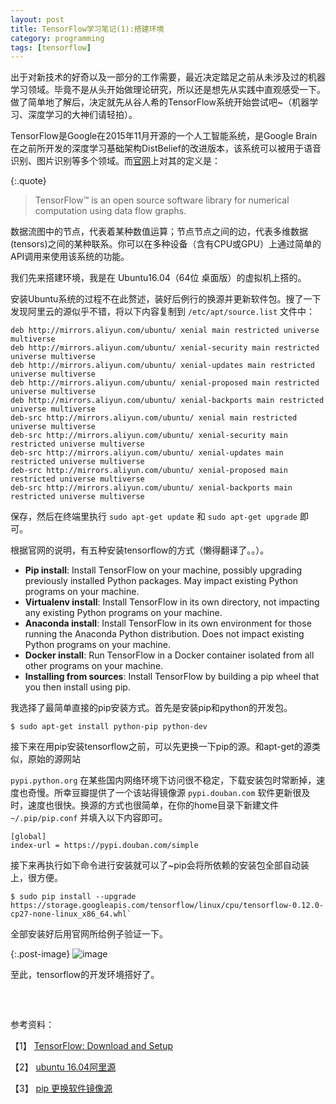 ```yaml
---
layout: post
title: TensorFlow学习笔记(1):搭建环境
category: programming
tags: [tensorflow]
---
```


出于对新技术的好奇以及一部分的工作需要，最近决定踏足之前从未涉及过的机器学习领域。毕竟不是从头开始做理论研究，所以还是想先从实践中直观感受一下。做了简单地了解后，决定就先从谷人希的TensorFlow系统开始尝试吧~（机器学习、深度学习的大神们请轻拍）。

TensorFlow是Google在2015年11月开源的一个人工智能系统，是Google Brain在之前所开发的深度学习基础架构DistBelief的改进版本，该系统可以被用于语音识别、图片识别等多个领域。而[官网](https://www.tensorflow.org)上对其的定义是：

<!-- excerpt -->

{:.quote}
> TensorFlow™ is an open source software library for numerical computation using data flow graphs.

数据流图中的节点，代表着某种数值运算；节点节点之间的边，代表多维数据(tensors)之间的某种联系。你可以在多种设备（含有CPU或GPU）上通过简单的API调用来使用该系统的功能。

我们先来搭建环境，我是在 Ubuntu16.04（64位 桌面版）的虚拟机上搭的。

安装Ubuntu系统的过程不在此赘述，装好后例行的换源并更新软件包。搜了一下发现阿里云的源似乎不错，将以下内容复制到 `/etc/apt/source.list` 文件中：

    deb http://mirrors.aliyun.com/ubuntu/ xenial main restricted universe multiverse
    deb http://mirrors.aliyun.com/ubuntu/ xenial-security main restricted universe multiverse
    deb http://mirrors.aliyun.com/ubuntu/ xenial-updates main restricted universe multiverse
    deb http://mirrors.aliyun.com/ubuntu/ xenial-proposed main restricted universe multiverse
    deb http://mirrors.aliyun.com/ubuntu/ xenial-backports main restricted universe multiverse
    deb-src http://mirrors.aliyun.com/ubuntu/ xenial main restricted universe multiverse
    deb-src http://mirrors.aliyun.com/ubuntu/ xenial-security main restricted universe multiverse
    deb-src http://mirrors.aliyun.com/ubuntu/ xenial-updates main restricted universe multiverse
    deb-src http://mirrors.aliyun.com/ubuntu/ xenial-proposed main restricted universe multiverse
    deb-src http://mirrors.aliyun.com/ubuntu/ xenial-backports main restricted universe multiverse

保存，然后在终端里执行 `sudo apt-get update` 和 `sudo apt-get upgrade` 即可。

根据官网的说明，有五种安装tensorflow的方式（懒得翻译了。。）。

- **Pip install**: Install TensorFlow on your machine, possibly upgrading previously installed Python packages. May impact existing Python programs on your machine.
- **Virtualenv install**: Install TensorFlow in its own directory, not impacting any existing Python programs on your machine.
- **Anaconda install**: Install TensorFlow in its own environment for those running the Anaconda Python distribution. Does not impact existing Python programs on your machine.
- **Docker install**: Run TensorFlow in a Docker container isolated from all other programs on your machine.
- **Installing from sources**: Install TensorFlow by building a pip wheel that you then install using pip.

我选择了最简单直接的pip安装方式。首先是安装pip和python的开发包。

    $ sudo apt-get install python-pip python-dev

接下来在用pip安装tensorflow之前，可以先更换一下pip的源。和apt-get的源类似，原始的源网站

`pypi.python.org` 在某些国内网络环境下访问很不稳定，下载安装包时常断掉，速度也奇慢。所幸豆瓣提供了一个该站得镜像源 `pypi.douban.com` 软件更新很及时，速度也很快。换源的方式也很简单，在你的home目录下新建文件 `~/.pip/pip.conf` 并填入以下内容即可。

    [global]
    index-url = https://pypi.douban.com/simple

接下来再执行如下命令进行安装就可以了~pip会将所依赖的安装包全部自动装上，很方便。

    $ sudo pip install --upgrade https://storage.googleapis.com/tensorflow/linux/cpu/tensorflow-0.12.0-cp27-none-linux_x86_64.whl` 

全部安装好后用官网所给例子验证一下。

{:.post-image}
![image]({{BASE_PATH}}/assets/posts/images/2016-12-26-tensorflow-test.png)

至此，tensorflow的开发环境搭好了。

<p style="margin-top:60px;">参考资料：</p>

【1】 [TensorFlow: Download and Setup](https://www.tensorflow.org/get_started/os_setup)

【2】 [ubuntu 16.04阿里源](http://www.victorup.com/2016/05/ubuntu-16-04阿里源/)

【3】 [pip 更换软件镜像源](http://www.jianshu.com/p/785bb1f4700d)
